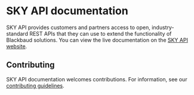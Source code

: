 # SKY API documentation

SKY API provides customers and partners access to open, industry-standard REST APIs that they can use to extend the functionality of Blackbaud solutions. You can view the live documentation on the [SKY API website](https://developer.sky.blackbaud.com/).

## Contributing

SKY API documentation welcomes contributions. For information, see our [contributing guidelines](https://github.com/blackbaud/sky-api-documentation/blob/master/.github/CONTRIBUTING.md).

